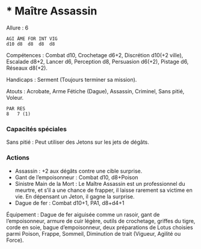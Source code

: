 # * Maître Assassin

Allure : 6

	AGI	ÂME	FOR	INT	VIG
	d10	d8	d8	d8	d8

Compétences : Combat d10, Crochetage d6+2, Discrétion d10(+2 ville), Escalade d8+2, Lancer d6, Perception d8, Persuasion d6(+2),  Pistage d6, Réseaux d8(+2).

Handicaps : Serment (Toujours terminer sa mission).

Atouts : Acrobate, Arme Fétiche (Dague), Assassin, Criminel, Sans pitié, Voleur.

	PAR	RES
	8	7 (1)

### Capacités spéciales
Sans pitié : Peut utiliser des Jetons sur les jets de dégâts.

### Actions
- Assassin : +2 aux dégâts contre une cible surprise.
- Gant de l’empoisonneur : Combat d10, d8+Poison
- Sinistre Main de la Mort : Le Maître Assassin est un professionnel du meurtre, et s’il a une chance de frapper, il laisse rarement sa victime en vie. En dépensant un Jeton, il gagne la surprise.
- Dague de fer : Combat d10+1, PA1, d8+d4+1

Équipement : Dague de fer aiguisée comme un rasoir, gant de l’empoisonneur, armure de cuir légère, outils de crochetage, griffes du tigre, corde en soie, bague d’empoisonneur, deux préparations de Lotus choisies parmi Poison, Frappe, Sommeil, Diminution de trait (Vigueur, Agilité ou Force).
